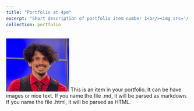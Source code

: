 ```yaml
---
title: "Portfolio at 4pm"
excerpt: "Short description of portfolio item number 1<br/><img src='/.github.io/images/sturgeon.png/'>"
collection: portfolio
---
```

<img src="https://github.com/KyleBreault/.github.io/blob/master/images/DARYL.png">
<!-- ![Sturgeon](/images/sturgeon.png/) -->
This is an item in your portfolio. It can be have images or nice text. If you name the file .md, it will be parsed as markdown. If you name the file .html, it will be parsed as HTML. 
